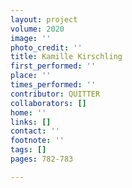 ```yaml
---
layout: project
volume: 2020
image: ''
photo_credit: ''
title: Kamille Kirschling
first_performed: ''
place: ''
times_performed: ''
contributor: QUITTER
collaborators: []
home: ''
links: []
contact: ''
footnote: ''
tags: []
pages: 782-783

---
```




